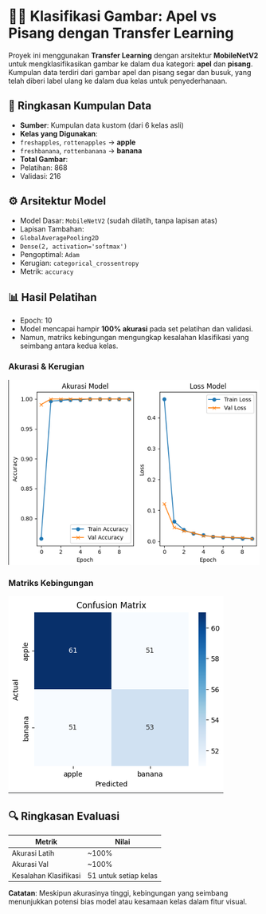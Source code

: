 # 🍎🍌 Klasifikasi Gambar: Apel vs Pisang dengan Transfer Learning

Proyek ini menggunakan **Transfer Learning** dengan arsitektur **MobileNetV2** untuk mengklasifikasikan gambar ke dalam dua kategori: **apel** dan **pisang**. Kumpulan data terdiri dari gambar apel dan pisang segar dan busuk, yang telah diberi label ulang ke dalam dua kelas untuk penyederhanaan.

## 📁 Ringkasan Kumpulan Data

- **Sumber**: Kumpulan data kustom (dari 6 kelas asli)
- **Kelas yang Digunakan**:
- `freshapples`, `rottenapples` → **apple**
- `freshbanana`, `rottenbanana` → **banana**
- **Total Gambar**:
- Pelatihan: 868
- Validasi: 216

## ⚙️ Arsitektur Model

- Model Dasar: `MobileNetV2` (sudah dilatih, tanpa lapisan atas)
- Lapisan Tambahan:
- `GlobalAveragePooling2D`
- `Dense(2, activation='softmax')`
- Pengoptimal: `Adam`
- Kerugian: `categorical_crossentropy`
- Metrik: `accuracy`

## 📊 Hasil Pelatihan

- Epoch: 10
- Model mencapai hampir **100% akurasi** pada set pelatihan dan validasi.
- Namun, matriks kebingungan mengungkap kesalahan klasifikasi yang seimbang antara kedua kelas.

### Akurasi & Kerugian

![Akurasi dan Loss](akurasiloss.png)

### Matriks Kebingungan

![Confusion Matrix](confmatrix.png)

## 🔍 Ringkasan Evaluasi

| Metrik | Nilai |
|----------------|---------------|
| Akurasi Latih | ~100% |
| Akurasi Val | ~100% |
| Kesalahan Klasifikasi | 51 untuk setiap kelas |

**Catatan**: Meskipun akurasinya tinggi, kebingungan yang seimbang menunjukkan potensi bias model atau kesamaan kelas dalam fitur visual.
